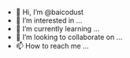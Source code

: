 - 👋 Hi, I’m @baicodust
- 👀 I’m interested in ...
- 🌱 I’m currently learning ...
- 💞️ I’m looking to collaborate on ...
- 📫 How to reach me ...

<!---
baicodust/baicodust is a ✨ special ✨ repository because its `README.md` (this file) appears on your GitHub profile.
You can click the Preview link to take a look at your changes.
--->
